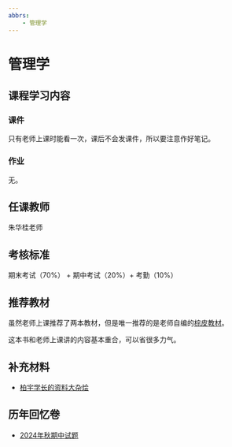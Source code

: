 ```yaml
---
abbrs:
    - 管理学
---
```


# 管理学

## 课程学习内容

### 课件
只有老师上课时能看一次，课后不会发课件，所以要注意作好笔记。

### 作业
无。

## 任课教师
朱华桂老师

## 考核标准
期末考试（70%） + 期中考试（20%）+ 考勤（10%）


## 推荐教材
虽然老师上课推荐了两本教材，但是唯一推荐的是老师自编的[棕皮教材](https://box.nju.edu.cn/f/4c8d21096bf945a7a06c/?dl=1)。

这本书和老师上课讲的内容基本重合，可以省很多力气。

## 补充材料
- [柏宇学长的资料大杂烩](https://box.nju.edu.cn/f/b3c38a4ac4174cfca230/?dl=1)


## 历年回忆卷
- [2024年秋期中试题](管理学期中.jpg)